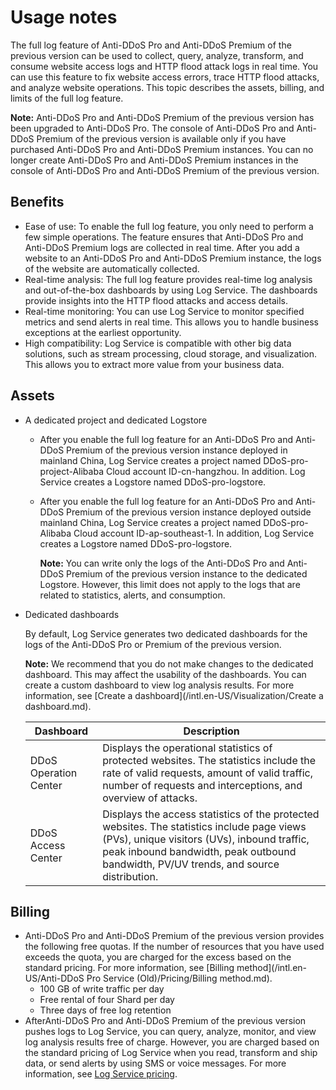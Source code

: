 # Usage notes

The full log feature of Anti-DDoS Pro and Anti-DDoS Premium of the previous version can be used to collect, query, analyze, transform, and consume website access logs and HTTP flood attack logs in real time. You can use this feature to fix website access errors, trace HTTP flood attacks, and analyze website operations. This topic describes the assets, billing, and limits of the full log feature.

**Note:** Anti-DDoS Pro and Anti-DDoS Premium of the previous version has been upgraded to Anti-DDoS Pro. The console of Anti-DDoS Pro and Anti-DDoS Premium of the previous version is available only if you have purchased Anti-DDoS Pro and Anti-DDoS Premium instances. You can no longer create Anti-DDoS Pro and Anti-DDoS Premium instances in the console of Anti-DDoS Pro and Anti-DDoS Premium of the previous version.

## Benefits

-   Ease of use: To enable the full log feature, you only need to perform a few simple operations. The feature ensures that Anti-DDoS Pro and Anti-DDoS Premium logs are collected in real time. After you add a website to an Anti-DDoS Pro and Anti-DDoS Premium instance, the logs of the website are automatically collected.
-   Real-time analysis: The full log feature provides real-time log analysis and out-of-the-box dashboards by using Log Service. The dashboards provide insights into the HTTP flood attacks and access details.
-   Real-time monitoring: You can use Log Service to monitor specified metrics and send alerts in real time. This allows you to handle business exceptions at the earliest opportunity.
-   High compatibility: Log Service is compatible with other big data solutions, such as stream processing, cloud storage, and visualization. This allows you to extract more value from your business data.

## Assets

-   A dedicated project and dedicated Logstore
    -   After you enable the full log feature for an Anti-DDoS Pro and Anti-DDoS Premium of the previous version instance deployed in mainland China, Log Service creates a project named DDoS-pro-project-Alibaba Cloud account ID-cn-hangzhou. In addition. Log Service creates a Logstore named DDoS-pro-logstore.
    -   After you enable the full log feature for an Anti-DDoS Pro and Anti-DDoS Premium of the previous version instance deployed outside mainland China, Log Service creates a project named DDoS-pro-Alibaba Cloud account ID-ap-southeast-1. In addition, Log Service creates a Logstore named DDoS-pro-logstore.

        **Note:** You can write only the logs of the Anti-DDoS Pro and Anti-DDoS Premium of the previous version instance to the dedicated Logstore. However, this limit does not apply to the logs that are related to statistics, alerts, and consumption.

-   Dedicated dashboards

    By default, Log Service generates two dedicated dashboards for the logs of the Anti-DDoS Pro or Premium of the previous version.

    **Note:** We recommend that you do not make changes to the dedicated dashboard. This may affect the usability of the dashboards. You can create a custom dashboard to view log analysis results. For more information, see [Create a dashboard](/intl.en-US/Visualization/Create a dashboard.md).

    |Dashboard|Description|
    |---------|-----------|
    |DDoS Operation Center|Displays the operational statistics of protected websites. The statistics include the rate of valid requests, amount of valid traffic, number of requests and interceptions, and overview of attacks.|
    |DDoS Access Center|Displays the access statistics of the protected websites. The statistics include page views \(PVs\), unique visitors \(UVs\), inbound traffic, peak inbound bandwidth, peak outbound bandwidth, PV/UV trends, and source distribution.|


## Billing

-   Anti-DDoS Pro and Anti-DDoS Premium of the previous version provides the following free quotas. If the number of resources that you have used exceeds the quota, you are charged for the excess based on the standard pricing. For more information, see [Billing method](/intl.en-US/Anti-DDoS Pro Service (Old)/Pricing/Billing method.md).
    -   100 GB of write traffic per day
    -   Free rental of four Shard per day
    -   Three days of free log retention
-   AfterAnti-DDoS Pro and Anti-DDoS Premium of the previous version pushes logs to Log Service, you can query, analyze, monitor, and view log analysis results free of charge. However, you are charged based on the standard pricing of Log Service when you read, transform and ship data, or send alerts by using SMS or voice messages. For more information, see [Log Service pricing](https://www.alibabacloud.com/product/log-service/pricing?spm=a3c0i.139163.9288850920.1.7690637avzyiqo).

